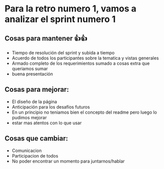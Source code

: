 # Para la retro numero 1, vamos a analizar el sprint numero 1


## Cosas para mantener 👍👍
 
- Tiempo de resolución del sprint y subida a tiempo
- Acuerdo de todos los participantes sobre la tematica y vistas generales
- Armado completo de los requerimientos sumado a cosas extra que queriamos sumar
- buena presentación 

## Cosas para mejorar:
- El diseño de la página
- Anticipación para los desafíos futuros
- En un principio no teniamos bien el concepto del readme pero luego lo pudimos mejorar
- estar mas atentos con lo que usar

## Cosas que cambiar:

- Comunicacion 
- Participacion de todos 
- No poder encontrar un momento para juntarnos/hablar